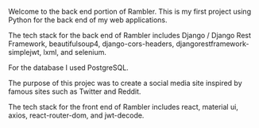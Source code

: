 Welcome to the back end portion of Rambler. This is my first project using Python for the back end of my web applications.

The tech stack for the back end of Rambler includes Django / Django Rest Framework, beautifulsoup4, django-cors-headers, djangorestframework-simplejwt, lxml, and selenium.

For the database I used PostgreSQL.

The purpose of this projec was to create a social media site inspired by famous sites such as Twitter and Reddit.

The tech stack for the front end of Rambler includes react, material ui, axios, 
react-router-dom, and jwt-decode.

<!-- For a walkthrough of this project, please follow this link: {insert link later} -->